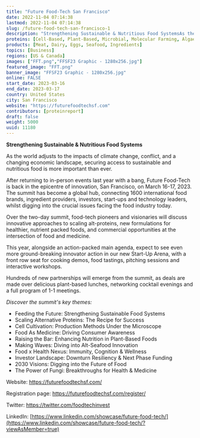```yaml
---
title: "Future Food-Tech San Francisco"
date: 2022-11-04 07:14:38
lastmod: 2022-11-04 07:14:38
slug: /future-food-tech-san-francisco-1
description: "Strengthening Sustainable & Nutritious Food SystemsAs the world adjusts to the impacts of climate change, conflict, and a changing economic landscape, securing access to sustainable and nutritious food is more important than ever."
proteins: [Cell-Based, Plant-Based, Microbial, Molecular Farming, Algae, Fungi]
products: [Meat, Dairy, Eggs, Seafood, Ingredients]
topics: [Business]
regions: [US & Canada]
images: ["FFT.png","FFSF23 Graphic - 1280x256.jpg"]
featured_image: "FFT.png"
banner_image: "FFSF23 Graphic - 1280x256.jpg"
online: FALSE
start_date: 2023-03-16
end_date: 2023-03-17
country: United States
city: San Francisco
website: "https://futurefoodtechsf.com"
contributors: [proteinreport]
draft: false
weight: 5000
uuid: 11180
---
```

**Strengthening Sustainable & Nutritious Food Systems**

As the world adjusts to the impacts of climate change, conflict, and a
changing economic landscape, securing access to sustainable and
nutritious food is more important than ever.

After returning to in-person events last year with a bang, Future
Food-Tech is back in the epicentre of innovation, San Francisco, on
March 16-17, 2023. The summit has become a global hub, connecting 1600
international food brands, ingredient providers, investors, start-ups
and technology leaders, whilst digging into the crucial issues facing
the food industry today.

Over the two-day summit, food-tech pioneers and visionaries will discuss
innovative approaches to scaling alt-proteins, new formulations for
healthier, nutrient packed foods, and commercial opportunities at the
intersection of food and medicine.

This year, alongside an action-packed main agenda, expect to see even
more ground-breaking innovator action in our new Start-Up Arena, with a
front row seat for cooking demos, food tastings, pitching sessions and
interactive workshops.

Hundreds of new partnerships will emerge from the summit, as deals are
made over delicious plant-based lunches, networking cocktail evenings
and a full program of 1-1 meetings.

*Discover the summit's key themes:*

-   Feeding the Future: Strengthening Sustainable Food Systems
-   Scaling Alternative Proteins: The Recipe for Success
-   Cell Cultivation: Production Methods Under the Microscope
-   Food As Medicine: Driving Consumer Awareness
-   Raising the Bar: Enhancing Nutrition in Plant-Based Foods
-   Making Waves: Diving into Alt-Seafood Innovation
-   Food x Health Nexus: Immunity, Cognition & Wellness
-   Investor Landscape: Downturn Resiliency & Next Phase Funding
-   2030 Visions: Digging into the Future of Food
-   The Power of Fungi: Breakthroughs for Health & Medicine

Website: <https://futurefoodtechsf.com/>

Registration page: <https://futurefoodtechsf.com/register/>

Twitter: <https://twitter.com/foodtechinvest>

LinkedIn:
[https://www.linkedin.com/showcase/future-food-tech/](https://www.linkedin.com/showcase/future-food-tech/?viewAsMember=true)
